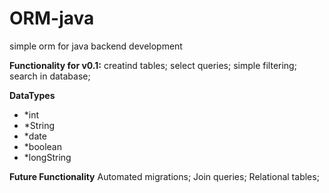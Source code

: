 # ORM-java

simple orm for java backend development

**Functionality for v0.1:**
creatind tables;
select queries;
simple filtering;
search in database;

**DataTypes**
* *int
* *String
* *date
* *boolean
* *longString

**Future Functionality**
Automated migrations;
Join queries;
Relational tables;
